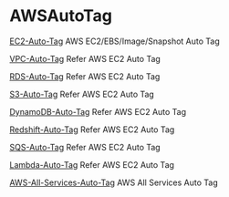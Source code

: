 # AWSAutoTag

[EC2-Auto-Tag](https://github.com/TerrificMao/AWS-Auto-Tag/blob/master/EC2_Auto_Tag.md) AWS EC2/EBS/Image/Snapshot Auto Tag

[VPC-Auto-Tag](https://github.com/TerrificMao/AWS-Auto-Tag/blob/master/EC2_Auto_Tag.md) Refer AWS EC2 Auto Tag

[RDS-Auto-Tag](https://github.com/TerrificMao/AWS-Auto-Tag/blob/master/EC2_Auto_Tag.md) Refer AWS EC2 Auto Tag

[S3-Auto-Tag](https://github.com/TerrificMao/AWS-Auto-Tag/blob/master/EC2_Auto_Tag.md) Refer AWS EC2 Auto Tag

[DynamoDB-Auto-Tag](https://github.com/TerrificMao/AWS-Auto-Tag/blob/master/EC2_Auto_Tag.md) Refer AWS EC2 Auto Tag

[Redshift-Auto-Tag](https://github.com/TerrificMao/AWS-Auto-Tag/blob/master/EC2_Auto_Tag.md) Refer AWS EC2 Auto Tag

[SQS-Auto-Tag](https://github.com/TerrificMao/AWS-Auto-Tag/blob/master/EC2_Auto_Tag.md) Refer AWS EC2 Auto Tag

[Lambda-Auto-Tag](https://github.com/TerrificMao/AWS-Auto-Tag/blob/master/EC2_Auto_Tag.md) Refer AWS EC2 Auto Tag

[AWS-All-Services-Auto-Tag](https://github.com/TerrificMao/AWS-Auto-Tag/blob/master/AWS-All-Services-Auto-Tag-Total/AWSAutoTagTotalV3.py) AWS All Services Auto Tag